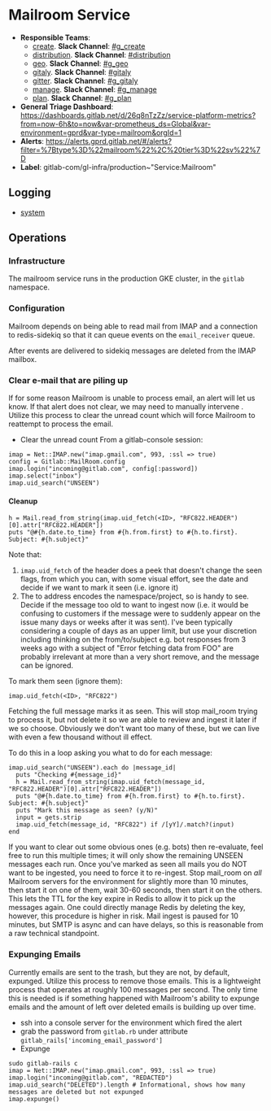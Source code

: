 <!-- MARKER: do not edit this section directly. Edit services/service-catalog.yml then run scripts/generate-docs -->
#  Mailroom Service

* **Responsible Teams**:
  * [create](https://about.gitlab.com/handbook/engineering/dev-backend/create/). **Slack Channel**: [#g_create](https://gitlab.slack.com/archives/g_create)
  * [distribution](https://about.gitlab.com/handbook/engineering/dev-backend/distribution/). **Slack Channel**: [#distribution](https://gitlab.slack.com/archives/distribution)
  * [geo](https://about.gitlab.com/handbook/engineering/dev-backend/geo/). **Slack Channel**: [#g_geo](https://gitlab.slack.com/archives/g_geo)
  * [gitaly](https://about.gitlab.com/handbook/engineering/dev-backend/gitaly/). **Slack Channel**: [#gitaly](https://gitlab.slack.com/archives/gitaly)
  * [gitter](https://about.gitlab.com/handbook/engineering/dev-backend/gitter/). **Slack Channel**: [#g_gitaly](https://gitlab.slack.com/archives/g_gitaly)
  * [manage](https://about.gitlab.com/handbook/engineering/dev-backend/manage/). **Slack Channel**: [#g_manage](https://gitlab.slack.com/archives/g_manage)
  * [plan](https://about.gitlab.com/handbook/engineering/dev-backend/manage/). **Slack Channel**: [#g_plan](https://gitlab.slack.com/archives/g_plan)
* **General Triage Dashboard**: https://dashboards.gitlab.net/d/26q8nTzZz/service-platform-metrics?from=now-6h&to=now&var-prometheus_ds=Global&var-environment=gprd&var-type=mailroom&orgId=1
* **Alerts**: https://alerts.gprd.gitlab.net/#/alerts?filter=%7Btype%3D%22mailroom%22%2C%20tier%3D%22sv%22%7D
* **Label**: gitlab-com/gl-infra/production~"Service:Mailroom"

## Logging

* [system](https://log.gprd.gitlab.net/goto/0ce3bf67abafcfc0f81f3d6e7a066912)

<!-- END_MARKER -->

## Operations

### Infrastructure

The mailroom service runs in the production GKE cluster, in the `gitlab`
namespace.

### Configuration

Mailroom depends on being able to read mail from IMAP and a connection to
redis-sidekiq so that it can queue events on the `email_receiver` queue.

After events are delivered to sidekiq messages are deleted from the IMAP
mailbox.

### Clear e-mail that are piling up

If for some reason Mailroom is unable to process email, an alert will let us
know.  If that alert does not clear, we may need to manually intervene .
Utilize this process to clear the unread count which will force Mailroom to
reattempt to process the email.

* Clear the unread count
From a gitlab-console session:
```
imap = Net::IMAP.new("imap.gmail.com", 993, :ssl => true)
config = Gitlab::MailRoom.config
imap.login("incoming@gitlab.com", config[:password])
imap.select("inbox")
imap.uid_search("UNSEEN")
```

#### Cleanup

```
h = Mail.read_from_string(imap.uid_fetch(<ID>, "RFC822.HEADER")[0].attr["RFC822.HEADER"])
puts "@#{h.date.to_time} from #{h.from.first} to #{h.to.first}.  Subject: #{h.subject}"
```

Note that:

1. `imap.uid_fetch` of the header does a peek that doesn't change the seen
   flags, from which you can, with some visual effort, see the date and decide
   if we want to mark it seen (i.e. ignore it)
1. The to address encodes the namespace/project, so is handy to see. Decide if
   the message too old to want to ingest now (i.e. it would be confusing to
   customers if the message were to suddenly appear on the issue many days or
   weeks after it was sent).  I've been typically considering a couple of days
   as an upper limit, but use your discretion including thinking on the
   from/to/subject e.g. bot responses from 3 weeks ago with a subject of "Error
   fetching data from FOO" are probably irrelevant at more than a very short
   remove, and the message can be ignored.

To mark them seen (ignore them):

```
imap.uid_fetch(<ID>, "RFC822")
```

Fetching the full message marks it as seen.  This will stop mail_room trying to
process it, but not delete it so we are able to review and ingest it later if we
so choose.  Obviously we don't want too many of these, but we can live with even
a few thousand without ill effect.

To do this in a loop asking you what to do for each message:

```
imap.uid_search("UNSEEN").each do |message_id|
  puts "Checking #{message_id}"
  h = Mail.read_from_string(imap.uid_fetch(message_id, "RFC822.HEADER")[0].attr["RFC822.HEADER"])
  puts "@#{h.date.to_time} from #{h.from.first} to #{h.to.first}.  Subject: #{h.subject}"
  puts "Mark this message as seen? (y/N)"
  input = gets.strip
  imap.uid_fetch(message_id, "RFC822") if /[yY]/.match?(input)
end
```

If you want to clear out some obvious ones (e.g. bots) then re-evaluate, feel
free to run this multiple times; it will only show the remaining UNSEEN messages
each run.  Once you've marked as seen all mails you do NOT want to be ingested,
you need to force it to re-ingest.  Stop mail_room on *all* Mailroom servers for
the environment for slightly more than 10 minutes, then start it on one of them,
wait 30-60 seconds, then start it on the others.  This lets the TTL for the key
expire in Redis to allow it to pick up the messages again.  One could directly
manage Redis by deleting the key, however, this procedure is higher in risk.
Mail ingest is paused for 10 minutes, but SMTP is async and can have delays, so
this is reasonable from a raw technical standpoint.

### Expunging Emails

Currently emails are sent to the trash, but they are not, by default, expunged.
Utilize this process to remove those emails.  This is a lightweight process that
operates at roughly 100 messages per second.  The only time this is needed is if
something happened with Mailroom's ability to expunge emails and the amount of
left over deleted emails is building up over time.

* ssh into a console server for the environment which fired the alert
* grab the password from `gitlab.rb` under attribute
  `gitlab_rails['incoming_email_password']`
* Expunge

```
sudo gitlab-rails c
imap = Net::IMAP.new("imap.gmail.com", 993, :ssl => true)
imap.login("incoming@gitlab.com", "REDACTED")
imap.uid_search("DELETED").length # Informational, shows how many messages are deleted but not expunged
imap.expunge()
```

